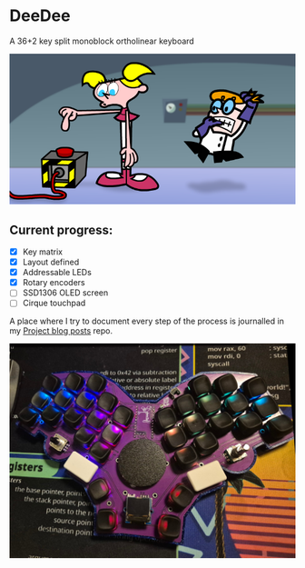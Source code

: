 # DeeDee

A 36+2 key split monoblock ortholinear keyboard

![Screenshot](images/what-this-button-do.png)

## Current progress:

- [x] Key matrix
- [x] Layout defined
- [x] Addressable LEDs
- [x] Rotary encoders
- [ ] SSD1306 OLED screen
- [ ] Cirque touchpad

A place where I try to document every step of the process is journalled in my [Project blog posts](https://github.com/simisimis/project-blog/tree/main/projects/DIY-keyboard) repo.

![In progress](images/deedee-02-21-25.jpg)
